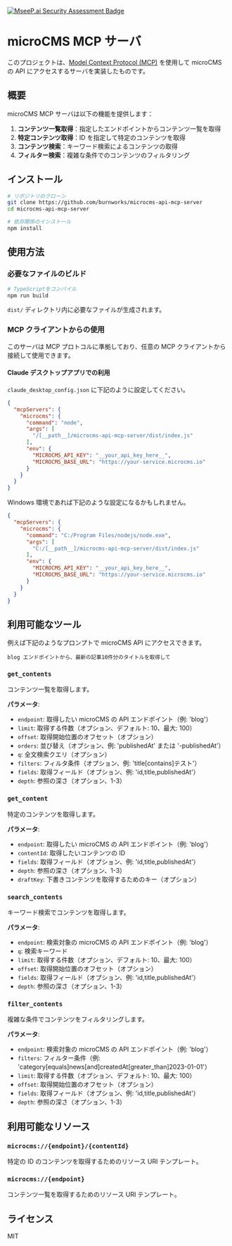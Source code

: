 [![MseeP.ai Security Assessment Badge](https://mseep.net/pr/burnworks-microcms-api-mcp-server-badge.png)](https://mseep.ai/app/burnworks-microcms-api-mcp-server)

# microCMS MCP サーバ

このプロジェクトは、[Model Context Protocol (MCP)](https://modelcontextprotocol.io) を使用して microCMS の API にアクセスするサーバを実装したものです。

## 概要

microCMS MCP サーバは以下の機能を提供します：

1. **コンテンツ一覧取得**：指定したエンドポイントからコンテンツ一覧を取得
2. **特定コンテンツ取得**：ID を指定して特定のコンテンツを取得
3. **コンテンツ検索**：キーワード検索によるコンテンツの取得
4. **フィルター検索**：複雑な条件でのコンテンツのフィルタリング

## インストール

```bash
# リポジトリのクローン
git clone https://github.com/burnworks/microcms-api-mcp-server
cd microcms-api-mcp-server

# 依存関係のインストール
npm install
```

## 使用方法

### 必要なファイルのビルド

```bash
# TypeScriptをコンパイル
npm run build
```

`dist/` ディレクトリ内に必要なファイルが生成されます。

### MCP クライアントからの使用

このサーバは MCP プロトコルに準拠しており、任意の MCP クライアントから接続して使用できます。

#### Claude デスクトップアプリでの利用

`claude_desktop_config.json` に下記のように設定してください。

```json
{
  "mcpServers": {
    "microcms": {
      "command": "node",
      "args": [
        "/[__path__]/microcms-api-mcp-server/dist/index.js"
      ],
      "env": {
        "MICROCMS_API_KEY": "__your_api_key_here__",
        "MICROCMS_BASE_URL": "https://your-service.microcms.io"
      }
    }
  }
}
```

Windows 環境であれば下記のような設定になるかもしれません。

```json
{
  "mcpServers": {
    "microcms": {
      "command": "C:/Program Files/nodejs/node.exe",
      "args": [
        "C:/[__path__]/microcms-api-mcp-server/dist/index.js"
      ],
      "env": {
        "MICROCMS_API_KEY": "__your_api_key_here__",
        "MICROCMS_BASE_URL": "https://your-service.microcms.io"
      }
    }
  }
}
```

## 利用可能なツール

例えば下記のようなプロンプトで microCMS API にアクセスできます。

```
blog エンドポイントから、最新の記事10件分のタイトルを取得して
```

### `get_contents`

コンテンツ一覧を取得します。

**パラメータ**:
- `endpoint`: 取得したい microCMS の API エンドポイント（例: 'blog'）
- `limit`: 取得する件数（オプション、デフォルト: 10、最大: 100）
- `offset`: 取得開始位置のオフセット（オプション）
- `orders`: 並び替え（オプション、例: 'publishedAt' または '-publishedAt'）
- `q`: 全文検索クエリ（オプション）
- `filters`: フィルタ条件（オプション、例: 'title[contains]テスト'）
- `fields`: 取得フィールド（オプション、例: 'id,title,publishedAt'）
- `depth`: 参照の深さ（オプション、1-3）

### `get_content`

特定のコンテンツを取得します。

**パラメータ**:
- `endpoint`: 取得したい microCMS の API エンドポイント（例: 'blog'）
- `contentId`: 取得したいコンテンツの ID
- `fields`: 取得フィールド（オプション、例: 'id,title,publishedAt'）
- `depth`: 参照の深さ（オプション、1-3）
- `draftKey`: 下書きコンテンツを取得するためのキー（オプション）

### `search_contents`

キーワード検索でコンテンツを取得します。

**パラメータ**:
- `endpoint`: 検索対象の microCMS の API エンドポイント（例: 'blog'）
- `q`: 検索キーワード
- `limit`: 取得する件数（オプション、デフォルト: 10、最大: 100）
- `offset`: 取得開始位置のオフセット（オプション）
- `fields`: 取得フィールド（オプション、例: 'id,title,publishedAt'）
- `depth`: 参照の深さ（オプション、1-3）

### `filter_contents`

複雑な条件でコンテンツをフィルタリングします。

**パラメータ**:
- `endpoint`: 検索対象の microCMS の API エンドポイント（例: 'blog'）
- `filters`: フィルター条件（例: 'category[equals]news[and]createdAt[greater_than]2023-01-01'）
- `limit`: 取得する件数（オプション、デフォルト: 10、最大: 100）
- `offset`: 取得開始位置のオフセット（オプション）
- `fields`: 取得フィールド（オプション、例: 'id,title,publishedAt'）
- `depth`: 参照の深さ（オプション、1-3）

## 利用可能なリソース

### `microcms://{endpoint}/{contentId}`

特定の ID のコンテンツを取得するためのリソース URI テンプレート。

### `microcms://{endpoint}`

コンテンツ一覧を取得するためのリソース URI テンプレート。

## ライセンス

MIT
